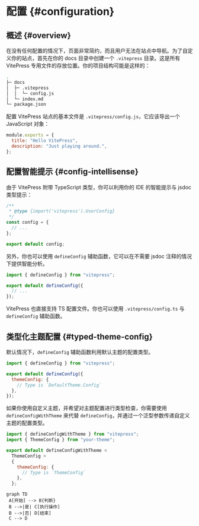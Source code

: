 # 配置 {#configuration}

## 概述 {#overview}

在没有任何配置的情况下，页面非常简约，而且用户无法在站点中导航。为了自定义你的站点，首先在你的 docs 目录中创建一个 `.vitepress` 目录。这是所有 VitePress 专用文件的存放位置。你的项目结构可能是这样的：

```bash
.
├─ docs
│  ├─ .vitepress
│  │  └─ config.js
│  └─ index.md
└─ package.json
```

配置 VitePress 站点的基本文件是 `.vitepress/config.js`，它应该导出一个 JavaScript 对象：

```js
module.exports = {
  title: "Hello VitePress",
  description: "Just playing around.",
};
```

<!-- 查看 [配置参考](/config/basics) 获得完整的配置列表。 -->

## 配置智能提示 {#config-intellisense}

由于 VitePress 附带 TypeScript 类型，你可以利用你的 IDE 的智能提示与 jsdoc 类型提示：

```js
/**
 * @type {import('vitepress').UserConfig}
 */
const config = {
  // ...
};

export default config;
```

另外，你也可以使用 `defineConfig` 辅助函数，它可以在不需要 jsdoc 注释的情况下提供智能分析。

```js
import { defineConfig } from "vitepress";

export default defineConfig({
  // ...
});
```

VitePress 也直接支持 TS 配置文件。你也可以使用 `.vitepress/config.ts` 与 `defineConfig` 辅助函数。

## 类型化主题配置 {#typed-theme-config}

默认情况下，`defineConfig` 辅助函数利用默认主题的配置类型。

```js
import { defineConfig } from "vitepress";

export default defineConfig({
  themeConfig: {
    // Type is `DefaultTheme.Config`
  },
});
```

如果你使用自定义主题，并希望对主题配置进行类型检查，你需要使用 `defineConfigWithTheme` 来代替 `defineConfig`，并通过一个泛型参数传递自定义主题的配置类型。

```js
import { defineConfigWithTheme } from "vitepress";
import { ThemeConfig } from "your-theme";

export default defineConfigWithTheme <
  ThemeConfig >
  {
    themeConfig: {
      // Type is `ThemeConfig`
    },
  };
```

```mermaid
graph TD
 A[开始] --> B{判断}
 B -->|是| C[执行操作]
 B -->|否| D[结束]
 C --> D
```
